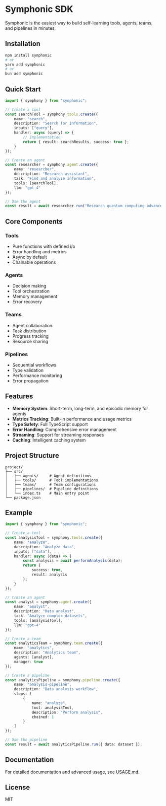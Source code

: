 # Symphonic SDK

Symphonic is the easiest way to build self-learning tools, agents, teams, and pipelines in minutes.


## Installation

```bash
npm install symphonic
# or
yarn add symphonic
# or
bun add symphonic
```

## Quick Start

```typescript
import { symphony } from "symphonic";

// Create a tool
const searchTool = symphony.tools.create({
    name: "search",
    description: "Search for information",
    inputs: ["query"],
    handler: async (query) => {
        // Implementation
        return { result: searchResults, success: true };
    }
});

// Create an agent
const researcher = symphony.agent.create({
    name: "researcher",
    description: "Research assistant",
    task: "Find and analyze information",
    tools: [searchTool],
    llm: "gpt-4"
});

// Use the agent
const result = await researcher.run("Research quantum computing advances in 2024");
```

## Core Components

### Tools
- Pure functions with defined i/o
- Error handling and metrics
- Async by default
- Chainable operations

### Agents
- Decision making
- Tool orchestration
- Memory management
- Error recovery

### Teams
- Agent collaboration
- Task distribution
- Progress tracking
- Resource sharing

### Pipelines
- Sequential workflows
- Type validation
- Performance monitoring
- Error propagation

## Features

- **Memory System**: Short-term, long-term, and episodic memory for agents
- **Metrics Tracking**: Built-in performance and usage metrics
- **Type Safety**: Full TypeScript support
- **Error Handling**: Comprehensive error management
- **Streaming**: Support for streaming responses
- **Caching**: Intelligent caching system

## Project Structure

```
project/
├── src/
│   ├── agents/     # Agent definitions
│   ├── tools/      # Tool implementations
│   ├── teams/      # Team configurations
│   ├── pipelines/  # Pipeline definitions
│   └── index.ts    # Main entry point
└── package.json
```

## Example

```typescript
import { symphony } from "symphonic";

// Create a tool
const analysisTool = symphony.tools.create({
    name: "analyze",
    description: "Analyze data",
    inputs: ["data"],
    handler: async (data) => {
        const analysis = await performAnalysis(data);
        return {
            success: true,
            result: analysis
        };
    }
});

// Create an agent
const analyst = symphony.agent.create({
    name: "analyst",
    description: "Data analyst",
    task: "Analyze complex datasets",
    tools: [analysisTool],
    llm: "gpt-4"
});

// Create a team
const analyticsTeam = symphony.team.create({
    name: "analytics",
    description: "Analytics team",
    agents: [analyst],
    manager: true
});

// Create a pipeline
const analyticsPipeline = symphony.pipeline.create({
    name: "analysis-pipeline",
    description: "Data analysis workflow",
    steps: [
        {
            name: "analyze",
            tool: analysisTool,
            description: "Perform analysis",
            chained: 1
        }
    ]
});

// Use the pipeline
const result = await analyticsPipeline.run({ data: dataset });
```

## Documentation

For detailed documentation and advanced usage, see [USAGE.md](./USAGE.md).

## License

MIT 
